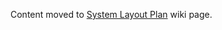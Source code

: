 Content moved to [System Layout Plan](https://github.com/UNO-CSCI4830-SP19-GRP1/Web-App/wiki/System-Layout-Plan) wiki page.
